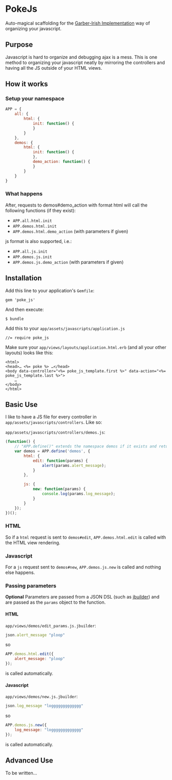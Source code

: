 # PokeJs
Auto-magical scaffolding for the [Garber-Irish Implementation](http://viget.com/inspire/extending-paul-irishs-comprehensive-dom-ready-execution) way of organizing your javascript.

## Purpose
Javascript is hard to organize and debugging ajax is a mess. This is one method to organizing your javascript neatly by mirroring the controllers and having all the JS outside of your HTML views.

## How it works
### Setup your namespace
```javascript
APP = {
	all: {
		html: {
			init: function() {
			}
		}
	},
	demos: {
		html: {
			init: function() {
			},
			demo_action: function() {
			}
		}
	}
}
```
### What happens
After, requests to demos#demo_action with format html will call the following functions (if they exist):
* `APP.all.html.init`
* `APP.demos.html.init`
* `APP.demos.html.demo_action` (with parameters if given)

js format is also supported, i.e.:
* `APP.all.js.init`
* `APP.demos.js.init`
* `APP.demos.js.demo_action` (with parameters if given)

## Installation
Add this line to your application's `Gemfile`:

    gem 'poke_js'

And then execute:

    $ bundle

Add this to your `app/assets/javascripts/application.js`

    //= require poke_js

Make sure your `app/views/layouts/application.html.erb` (and all your other layouts) looks like this:
```erb
<html>
<head>… <%= poke %> …</head>
<body data-controller="<%= poke_js_template.first %>" data-action="<%= poke_js_template.last %>">
    …
</body>
</html>
```

## Basic Use
I like to have a JS file for every controller in `app/assets/javascripts/controllers`. Like so:

`app/assets/javascripts/controllers/demos.js`:
```javascript
(function() {
	// "APP.define()" extends the namespace demos if it exists and returns it. This allows me to access "demos" with typing "APP.demos".
	var demos = APP.define('demos', {
		html: {
			edit: function(params) {
				alert(params.alert_message);
			}
		},

		js: {
			new: function(params) {
				console.log(params.log_message);
			}
		}
	});
})();
```
### HTML
So if a `html` request is sent to `demos#edit`, `APP.demos.html.edit` is called with the HTML view rendering.

### Javascript
For a `js` request sent to `demos#new`, `APP.demos.js.new` is called and nothing else happens.

### Passing parameters
__Optional__ Parameters are passed from a JSON DSL (such as [jbuilder](https://github.com/rails/jbuilder/)) and are passed as the `params` object to the function.

#### HTML
`app/views/demos/edit_params.js.jbuilder`:
```ruby
json.alert_message "ploop"
```
so 
```javascript
APP.demos.html.edit({
	alert_message: "ploop"
});
```
is called automatically.

#### Javascript
`app/views/demos/new.js.jbuilder`:
```ruby
json.log_message "loggggggggggggg"
```
so
```javascript
APP.demos.js.new({
	log_message: "loggggggggggggg"
});
```
is called automatically.

## Advanced Use
To be written...

